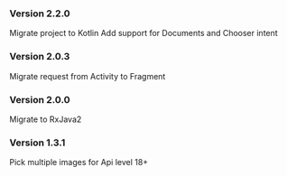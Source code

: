 ### Version 2.2.0
Migrate project to Kotlin
Add support for Documents and Chooser intent

### Version 2.0.3
Migrate request from Activity to Fragment

### Version 2.0.0

Migrate to RxJava2

### Version 1.3.1

Pick multiple images for Api level 18+
